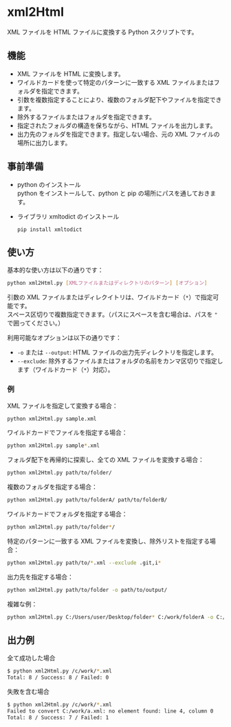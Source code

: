 # xml2Html

XML ファイルを HTML ファイルに変換する Python スクリプトです。

## 機能

- XML ファイルを HTML に変換します。
- ワイルドカードを使って特定のパターンに一致する XML ファイルまたはフォルダを指定できます。
- 引数を複数指定することにより、複数のフォルダ配下やファイルを指定できます。
- 除外するファイルまたはフォルダを指定できます。
- 指定されたフォルダの構造を保ちながら、HTML ファイルを出力します。
- 出力先のフォルダを指定できます。指定しない場合、元の XML ファイルの場所に出力します。

## 事前準備

- python のインストール  
  python をインストールして、python と pip の場所にパスを通しておきます。

- ライブラリ xmltodict のインストール
  ```
  pip install xmltodict
  ```

## 使い方

基本的な使い方は以下の通りです：

```bash
python xml2Html.py [XMLファイルまたはディレクトリのパターン] [オプション]
```

引数の XML ファイルまたはディレクイトリは、ワイルドカード（`*`）で指定可能です。  
スペース区切りで複数指定できます。（パスにスペースを含む場合は、パスを `"` で囲ってください。）

利用可能なオプションは以下の通りです：

- `-o` または `--output`: HTML ファイルの出力先ディレクトリを指定します。
- `--exclude`: 除外するファイルまたはフォルダの名前をカンマ区切りで指定します（ワイルドカード（`*`）対応）。

### 例

XML ファイルを指定して変換する場合：

```bash
python xml2Html.py sample.xml
```

ワイルドカードでファイルを指定する場合：

```bash
python xml2Html.py sample*.xml
```

フォルダ配下を再帰的に探索し、全ての XML ファイルを変換する場合：

```bash
python xml2Html.py path/to/folder/
```

複数のフォルダを指定する場合：

```bash
python xml2Html.py path/to/folderA/ path/to/folderB/
```

ワイルドカードでフォルダを指定する場合：

```bash
python xml2Html.py path/to/folder*/
```

特定のパターンに一致する XML ファイルを変換し、除外リストを指定する場合：

```bash
python xml2Html.py path/to/*.xml --exclude .git,i*
```

出力先を指定する場合：

```bash
python xml2Html.py path/to/folder -o path/to/output/
```

複雑な例：

```bash
python xml2Html.py C:/Users/user/Desktop/folder* C:/work/folderA -o C:/Users/user/Desktop/output12 --exclude .git,i*
```

## 出力例

全て成功した場合

```bash
$ python xml2Html.py /c/work/*.xml
Total: 8 / Success: 8 / Failed: 0
```

失敗を含む場合

```bash
$ python xml2Html.py /c/work/*.xml
Failed to convert C:/work/a.xml: no element found: line 4, column 0
Total: 8 / Success: 7 / Failed: 1
```
